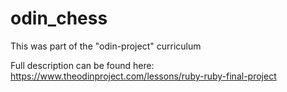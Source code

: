 # odin_chess

This was part of the "odin-project" curriculum

Full description can be found here: https://www.theodinproject.com/lessons/ruby-ruby-final-project